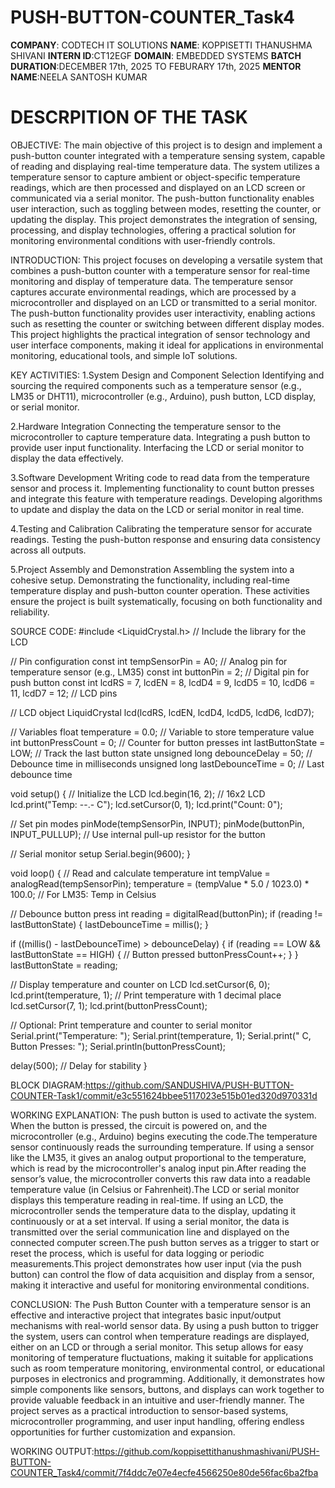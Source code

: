 # PUSH-BUTTON-COUNTER_Task4

**COMPANY**: CODTECH IT SOLUTIONS 
**NAME**: KOPPISETTI THANUSHMA SHIVANI
**INTERN ID**:CT12EGF
**DOMAIN**: EMBEDDED SYSTEMS
**BATCH DURATION**:DECEMBER 17th, 2025 TO FEBURARY 17th, 2025 
**MENTOR NAME**:NEELA SANTOSH KUMAR

# DESCRPITION OF THE TASK
OBJECTIVE:
   The main objective of this project is to design and implement a push-button counter integrated with a temperature sensing system, capable of reading and displaying real-time temperature data. The system utilizes a temperature sensor to capture ambient or object-specific temperature readings, which are then processed and displayed on an LCD screen or communicated via a serial monitor. The push-button functionality enables user interaction, such as toggling between modes, resetting the counter, or updating the display. This project demonstrates the integration of sensing, processing, and display technologies, offering a practical solution for monitoring environmental conditions with user-friendly controls.

INTRODUCTION:
  This project focuses on developing a versatile system that combines a push-button counter with a temperature sensor for real-time monitoring and display of temperature data. The temperature sensor captures accurate environmental readings, which are processed by a microcontroller and displayed on an LCD or transmitted to a serial monitor. The push-button functionality provides user interactivity, enabling actions such as resetting the counter or switching between different display modes. This project highlights the practical integration of sensor technology and user interface components, making it ideal for applications in environmental monitoring, educational tools, and simple IoT solutions.

KEY ACTIVITIES:
1.System Design and Component Selection
Identifying and sourcing the required components such as a temperature sensor (e.g., LM35 or DHT11), microcontroller (e.g., Arduino), push button, LCD display, or serial monitor.

2.Hardware Integration
Connecting the temperature sensor to the microcontroller to capture temperature data.
Integrating a push button to provide user input functionality.
Interfacing the LCD or serial monitor to display the data effectively.

3.Software Development
Writing code to read data from the temperature sensor and process it.
Implementing functionality to count button presses and integrate this feature with temperature readings.
Developing algorithms to update and display the data on the LCD or serial monitor in real time.

4.Testing and Calibration
Calibrating the temperature sensor for accurate readings.
Testing the push-button response and ensuring data consistency across all outputs.

5.Project Assembly and Demonstration
Assembling the system into a cohesive setup.
Demonstrating the functionality, including real-time temperature display and push-button counter operation.
These activities ensure the project is built systematically, focusing on both functionality and reliability.

SOURCE CODE:
#include <LiquidCrystal.h> // Include the library for the LCD

// Pin configuration
const int tempSensorPin = A0; // Analog pin for temperature sensor (e.g., LM35)
const int buttonPin = 2;      // Digital pin for push button
const int lcdRS = 7, lcdEN = 8, lcdD4 = 9, lcdD5 = 10, lcdD6 = 11, lcdD7 = 12; // LCD pins

// LCD object
LiquidCrystal lcd(lcdRS, lcdEN, lcdD4, lcdD5, lcdD6, lcdD7);

// Variables
float temperature = 0.0; // Variable to store temperature value
int buttonPressCount = 0; // Counter for button presses
int lastButtonState = LOW; // Track the last button state
unsigned long debounceDelay = 50; // Debounce time in milliseconds
unsigned long lastDebounceTime = 0; // Last debounce time

void setup() {
  // Initialize the LCD
  lcd.begin(16, 2); // 16x2 LCD
  lcd.print("Temp: --.- C");
  lcd.setCursor(0, 1);
  lcd.print("Count: 0");

  // Set pin modes
  pinMode(tempSensorPin, INPUT);
  pinMode(buttonPin, INPUT_PULLUP); // Use internal pull-up resistor for the button

  // Serial monitor setup
  Serial.begin(9600);
}

void loop() {
  // Read and calculate temperature
  int tempValue = analogRead(tempSensorPin);
  temperature = (tempValue * 5.0 / 1023.0) * 100.0; // For LM35: Temp in Celsius

  // Debounce button press
  int reading = digitalRead(buttonPin);
  if (reading != lastButtonState) {
    lastDebounceTime = millis();
  }

  if ((millis() - lastDebounceTime) > debounceDelay) {
    if (reading == LOW && lastButtonState == HIGH) { // Button pressed
      buttonPressCount++;
    }
  }
  lastButtonState = reading;

  // Display temperature and counter on LCD
  lcd.setCursor(6, 0);
  lcd.print(temperature, 1); // Print temperature with 1 decimal place
  lcd.setCursor(7, 1);
  lcd.print(buttonPressCount);

  // Optional: Print temperature and counter to serial monitor
  Serial.print("Temperature: ");
  Serial.print(temperature, 1);
  Serial.print(" C, Button Presses: ");
  Serial.println(buttonPressCount);

  delay(500); // Delay for stability
}

BLOCK DIAGRAM:https://github.com/SANDUSHIVA/PUSH-BUTTON-COUNTER-Task1/commit/e3c551624bbee5117023e515b01ed320d970331d

WORKING EXPLANATION:
The push button is used to activate the system. When the button is pressed, the circuit is powered on, and the microcontroller (e.g., Arduino) begins executing the code.The temperature sensor continuously reads the surrounding temperature. If using a sensor like the LM35, it gives an analog output proportional to the temperature, which is read by the microcontroller's analog input pin.After reading the sensor’s value, the microcontroller converts this raw data into a readable temperature value (in Celsius or Fahrenheit).The LCD or serial monitor displays this temperature reading in real-time. If using an LCD, the microcontroller sends the temperature data to the display, updating it continuously or at a set interval. If using a serial monitor, the data is transmitted over the serial communication line and displayed on the connected computer screen.The push button serves as a trigger to start or reset the process, which is useful for data logging or periodic measurements.This project demonstrates how user input (via the push button) can control the flow of data acquisition and display from a sensor, making it interactive and useful for monitoring environmental conditions.

CONCLUSION:
 The Push Button Counter with a temperature sensor is an effective and interactive project that integrates basic input/output mechanisms with real-world sensor data. By using a push button to trigger the system, users can control when temperature readings are displayed, either on an LCD or through a serial monitor. This setup allows for easy monitoring of temperature fluctuations, making it suitable for applications such as room temperature monitoring, environmental control, or educational purposes in electronics and programming. Additionally, it demonstrates how simple components like sensors, buttons, and displays can work together to provide valuable feedback in an intuitive and user-friendly manner. The project serves as a practical introduction to sensor-based systems, microcontroller programming, and user input handling, offering endless opportunities for further customization and expansion. 

WORKING OUTPUT:https://github.com/koppisettithanushmashivani/PUSH-BUTTON-COUNTER_Task4/commit/7f4ddc7e07e4ecfe4566250e80de56fac6ba2fba






